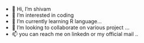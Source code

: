 - 👋 Hi, I’m shivam
- 👀 I’m interested in coding
- 🌱 I’m currently learning R language...
- 💞️ I’m looking to collaborate on various project ...
- 📫 you can reach me on linkedn or my official mail
  ..

<!---
shivamthegreat/shivamthegreat is a ✨ special ✨ repository because its `README.md` (this file) appears on your GitHub profile.
You can click the Preview link to take a look at your changes.
--->
